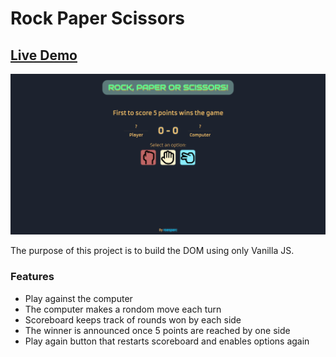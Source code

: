 # Rock Paper Scissors

## [Live Demo](https://roesparc.github.io/Rock-Paper-Scissors/)

<img alt="Rock Paper Scissors preview" src="./img/rock-paper-scissors-preview.jpg"/>

The purpose of this project is to build the DOM using only Vanilla JS.

### Features

- Play against the computer
- The computer makes a rondom move each turn
- Scoreboard keeps track of rounds won by each side
- The winner is announced once 5 points are reached by one side
- Play again button that restarts scoreboard and enables options again
